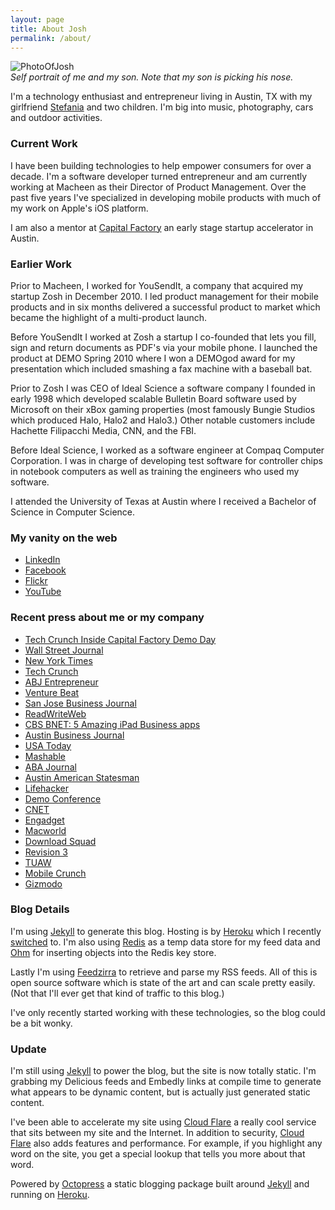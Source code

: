 ```yaml
---
layout: page
title: About Josh
permalink: /about/
---
```


![PhotoOfJosh][]<br/>
*Self portrait of me and my son.  Note that my son is picking his nose.*

I'm a technology enthusiast and entrepreneur living in Austin, TX with my girlfriend [Stefania][] and two children.  I'm big into music, photography, cars and outdoor activities.

### Current Work

I have been building technologies to help empower consumers for over a decade. I'm a software developer turned entrepreneur and am currently working at Macheen as their Director of Product Management.  Over the past five years I've specialized in developing mobile products with much of my work on Apple's iOS platform.

I am also a mentor at [Capital Factory][] an early stage startup accelerator in Austin.

### Earlier Work

Prior to Macheen, I worked for YouSendIt, a company that acquired my startup Zosh in December 2010. I led product management for their mobile products and in six months delivered a successful product to market which became the highlight of a multi-product launch.

Before YouSendIt I worked at Zosh a startup I co-founded that lets you fill, sign and return documents as PDF's via your mobile phone.  I launched the product at DEMO Spring 2010 where I won a DEMOgod award for my presentation which included smashing a fax machine with a baseball bat.

Prior to Zosh I was CEO of Ideal Science a software company I founded in early 1998 which developed scalable Bulletin Board software used by Microsoft on their xBox gaming properties (most famously Bungie Studios which produced Halo, Halo2 and Halo3.)  Other notable customers include Hachette Filipacchi Media, CNN, and the FBI.

Before Ideal Science, I worked as a software engineer at Compaq Computer Corporation. I was in charge of developing test software for controller chips in notebook computers as well as training the engineers who used my software.

I attended the University of Texas at Austin where I received a Bachelor of Science in Computer Science.

### My vanity on the web ###

* <a href="http://www.linkedin.com/in/joshkerr/">LinkedIn</a>
* <a href="http://www.facebook.com/thejoshkerr/">Facebook</a>
* <a href="http://www.flickr.com/photos/joshkerr/">Flickr</a>
* <a href="http://www.youtube.com/user/joshkerr/">YouTube</a>

### Recent press about me or my company ###

* [Tech Crunch Inside Capital Factory Demo Day]
* <a href="http://blogs.wsj.com/digits/2011/01/31/app-watch-signing-documents-on-the-ipad/">Wall Street Journal</a>
* <a href="http://www.nytimes.com/external/venturebeat/2011/01/05/05venturebeat-yousendit-acquires-startups-attassa-and-zosh-9734.html?partner=rss&amp;emc=rss">New York Times</a>
* <a href="http://techcrunch.com/2011/01/05/yousendit-buys-email-collaboration-startup-attassa-and-e-signature-service-zosh/">Tech Crunch</a>
* <a href="http://abjentrepreneur.com/news/2011/01/austins-zosh-acquired.html">ABJ Entrepreneur</a>
* <a href="http://venturebeat.com/2011/01/05/yousendit-attassa-zosh/">Venture Beat</a>
* <a href="http://www.bizjournals.com/sanjose/news/2011/01/05/yousendit-acquires-attasha-zosh.html">San Jose Business Journal</a>
* <a href="http://www.readwriteweb.com/mobile/2010/10/testflight-improves-ios-beta-testing-process.php">ReadWriteWeb</a>
* <a href="http://www.bnet.com/blog/businesstips/5-amazing-ipad-business-apps-reader-picks-edition/8798?tag=mantle_skin;content">CBS BNET: 5 Amazing iPad Business apps</a>
* <a href="http://austin.bizjournals.com/austin/stories/2010/06/21/smallb1.html">Austin Business Journal</a>
* <a href="http://content.usatoday.com/communities/technologylive/post/2010/03/sign-documents-on-an-iphone-with-zosh/1">USA Today</a>
* <a href="http://mashable.com/2010/03/22/zosh/">Mashable</a>
* <a href="http://zosh.com/press/aba-journal-research-cases-dictate-to-a-virtual-legal-assistant-and-never-lose-your-way-iphone-jds-say/">ABA Journal</a>
* <a href="http://www.statesman.com/business/technology/austin-startup-is-a-literal-smash-hit-at-441864.html">Austin American Statesman</a>
* <a href="http://lifehacker.com/#!5499209/zosh-fills-out-and-signs-docs-from-your-iphone-makes-fax-that-much-more-useless">Lifehacker</a>
* <a href="http://www.demo.com/pr032310.html">Demo Conference</a>
* <a href="http://news.cnet.com/2300-27076_3-10002896-2.html">CNET</a>
* <a href="http://www.engadget.com/2010/03/23/switched-on-giving-fax-the-axe/">Engadget</a>
* <a href="http://www.macworld.com/article/147285/2010/03/zosh.html">Macworld</a>
* <a href="http://downloadsquad.switched.com/2010/03/23/zosh-document-signer-for-iphone-stabs-fax-machines-in-their-usel/">Download Squad</a>
* <a href="http://revision3.com/appjudgment/ip_annie_zosh/">Revision 3</a>
* <a href="http://www.tuaw.com/2009/12/09/first-look-breaking-the-print-sign-fax-cycle-with-zosh-for?icid=sphere_blogsmith_inpage_engadget">TUAW</a>
* <a href="http://www.mobilecrunch.com/2009/11/30/apps-of-the-month-best-iphone-apps-of-november/">Mobile Crunch</a>
* <a href="http://gizmodo.com/#!5408527/sign-documents-on-your-iphone-through-zosh-app">Gizmodo</a>

### Blog Details

I'm using [Jekyll][] to generate this blog.  Hosting is by [Heroku][] which I recently [switched][] to.  I'm also using [Redis][] as a temp data store for my feed data and [Ohm][] for inserting objects into the Redis key store.  

Lastly I'm using [Feedzirra][] to retrieve and parse my RSS feeds.  All of this is open source software which is state of the art and can scale pretty easily.  (Not that I'll ever get that kind of traffic to this blog.)

I've only recently started working with these technologies, so the blog could be a bit wonky.

### Update

I'm still using [Jekyll] to power the blog, but the site is now totally static.  I'm grabbing my Delicious feeds and Embedly links at compile time to generate what appears to be dynamic content, but is actually just generated static content.

I've been able to accelerate my site using [Cloud Flare][] a really cool service that sits between my site and the Internet.  In addition to security, [Cloud Flare] also adds features and performance.  For example, if you highlight any word on the site, you get a special lookup that tells you more about that word.

Powered by [Octopress] a static blogging package built around [Jekyll] and running on [Heroku].

[Octopress]: http://www.octopress.org
[Cloud Flare]: http://www.cloudflare.com
[Stefania]: http://www.stefaniagentile.com
[PhotoOfJosh]: http://joshkerr.s3.amazonaws.com/images/joshincarwithjack.png
[Watch the video here]: http://www.demo.com/alumni/demo2010/203755.html
[Heroku]: http://www.heroku.com
[Jekyll]: http://github.com/mojombo/jekyll
[switched]: /2011/02/why-i-switched-to-amazon-ec2-hosting/
[Redis]: http://redis.io
[Ohm]: http://github.com/soveran/ohm
[Feedzirra]: http://github.com/pauldix/feedzirra
[Capital Factory]: http://www.capitalfactory.com

[Tech Crunch Inside Capital Factory Demo Day]: http://techcrunch.com/2011/09/09/austin%E2%80%99s-capital-factory-2011-demo-day/

[Heroku]: http://www.heroku.com